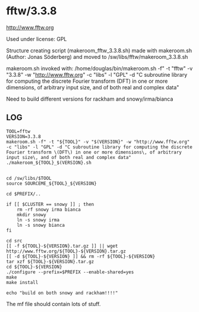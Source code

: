 fftw/3.3.8
========================

<http://www.fftw.org>

Used under license:
GPL

Structure creating script (makeroom_fftw_3.3.8.sh) made with makeroom.sh (Author: Jonas Söderberg) and moved to /sw/libs/fftw/makeroom_3.3.8.sh

makeroom.sh invoked with:
/home/douglas/bin/makeroom.sh -f" -t "fftw" -v "3.3.8" -w "http://www.fftw.org" -c "libs" -l "GPL" -d "C subroutine library for computing the discrete Fourier transform \(DFT\) in one or more dimensions\, of arbitrary input size\, and of both real and complex data"


Need to build different versions for rackham and snowy/irma/bianca


LOG
---

    TOOL=fftw
    VERSION=3.3.8
    makeroom.sh -f" -t "${TOOL}" -v "$(VERSION}" -w "http://www.fftw.org" -c "libs" -l "GPL" -d "C subroutine library for computing the discrete Fourier transform \(DFT\) in one or more dimensions\, of arbitrary input size\, and of both real and complex data"
    ./makeroom_${TOOL}_$(VERSION}.sh


    cd /sw/libs/$TOOL
    source SOURCEME_${TOOL}_${VERSION}

    cd $PREFIX/..

    if [[ $CLUSTER == snowy ]] ; then
        rm -rf snowy irma bianca
        mkdir snowy
        ln -s snowy irma
        ln -s snowy bianca
    fi

    cd src
    [[ -f ${TOOL}-${VERSION}.tar.gz ]] || wget http://www.fftw.org/${TOOL}-${VERSION}.tar.gz
    [[ -d ${TOOL}-${VERSION} ]] && rm -rf ${TOOL}-${VERSION}
    tar xzf ${TOOL}-${VERSION}.tar.gz
    cd ${TOOL}-${VERSION}
    ./configure --prefix=$PREFIX --enable-shared=yes
    make
    make install

    echo "build on both snowy and rackham!!!!"

The mf file should contain lots of stuff.
